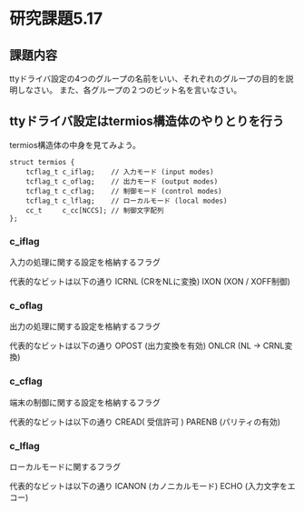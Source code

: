 # 研究課題5.17
## 課題内容
ttyドライバ設定の4つのグループの名前をいい、それぞれのグループの目的を説明しなさい。
また、各グループの２つのビット名を言いなさい。

## ttyドライバ設定はtermios構造体のやりとりを行う
termios構造体の中身を見てみよう。

```
struct termios {
    tcflag_t c_iflag;    // 入力モード (input modes)
    tcflag_t c_oflag;    // 出力モード (output modes)
    tcflag_t c_cflag;    // 制御モード (control modes)
    tcflag_t c_lflag;    // ローカルモード (local modes)
    cc_t     c_cc[NCCS]; // 制御文字配列
};
```

### c_iflag
入力の処理に関する設定を格納するフラグ

代表的なビットは以下の通り
ICRNL (CRをNLに変換)
IXON  (XON / XOFF制御)

### c_oflag
出力の処理に関する設定を格納するフラグ

代表的なビットは以下の通り
OPOST (出力変換を有効)
ONLCR (NL →  CRNL変換)

### c_cflag
端末の制御に関する設定を格納するフラグ

代表的なビットは以下の通り
CREAD( 受信許可 )
PARENB (パリティの有効)

### c_lflag
ローカルモードに関するフラグ

代表的なビットは以下の通り
ICANON (カノニカルモード)
ECHO (入力文字をエコー)


